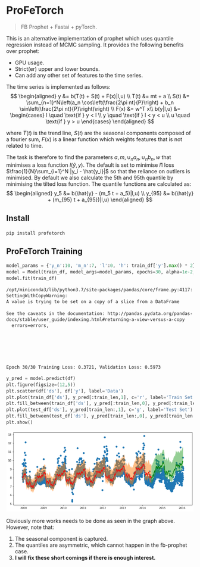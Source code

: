 <!--

#################################################
### THIS FILE WAS AUTOGENERATED! DO NOT EDIT! ###
#################################################
# file to edit: 99_index.ipynb
# command to build the docs after a change: nbdev_build_docs

-->

# ProFeTorch

> FB Prophet + Fastai + pyTorch.


This is an alternative implementation of prophet which uses quantile regression instead of MCMC sampling. It provides the following benefits over prophet:
- GPU usage.
- Strict(er) upper and lower bounds.
- Can add any other set of features to the time series.

The time series is implemented as follows:
$$
\begin{aligned}
y &= b(T(t) + S(t) + F(x)|l,u) \\
T(t) &= mt + a \\
S(t) &= \sum_{n=1}^N\left(a_n \cos\left(\frac{2\pi nt}{P}\right) + b_n \sin\left(\frac{2\pi nt}{P}\right)\right) \\
F(x) &= w^T x\\
b(y|l,u) &= \begin{cases}
l \quad \text{if } y < l \\
y \quad \text{if } l < y < u \\
u \quad \text{if } y > u
\end{cases}
\end{aligned}
$$

where $T(t)$ is the trend line, $S(t)$ are the seasonal components composed of a fourier sum, $F(x)$ is a linear function which weights features that is not related to time.

The task is therefore to find the parameters $a, m, \cup_n a_n, \cup_n b_n, w$ that minimises a loss function $l(\hat{y}, y)$. The default is set to minimise $l1$ loss $\frac{1}{N}\sum_{i=1}^N |y_i - \hat{y_i}|$ so that the reliance on outliers is minimised. By default we also calculate the 5th and 95th quantile by minimising the tilted loss function. The quantile functions are calculated as:
$$
\begin{aligned}
y_5 &= b(\hat{y} - (m_5 t + a_5)|l,u) \\
y_{95} &= b(\hat{y} + (m_{95} t + a_{95})|l,u)
\end{aligned}
$$

## Install

`pip install profetorch`

## ProFeTorch Training
<div class="codecell" markdown="1">
<div class="input_area" markdown="1">

```python
model_params = {'y_n':10, 'm_n':7, 'l':0, 'h': train_df['y'].max() * 2}
model = Model(train_df, model_args=model_params, epochs=30, alpha=1e-2, beta=0)
model.fit(train_df)
```

</div>
<div class="output_area" markdown="1">

    /opt/miniconda3/lib/python3.7/site-packages/pandas/core/frame.py:4117: SettingWithCopyWarning: 
    A value is trying to be set on a copy of a slice from a DataFrame
    
    See the caveats in the documentation: http://pandas.pydata.org/pandas-docs/stable/user_guide/indexing.html#returning-a-view-versus-a-copy
      errors=errors,






    Epoch 30/30 Training Loss: 0.3721, Validation Loss: 0.5973

</div>

</div>
<div class="codecell" markdown="1">
<div class="input_area" markdown="1">

```python
y_pred = model.predict(df)
plt.figure(figsize=(12,5))
plt.scatter(df['ds'], df['y'], label='Data')
plt.plot(train_df['ds'], y_pred[:train_len,1], c='r', label='Train Set')
plt.fill_between(train_df['ds'], y_pred[:train_len,0], y_pred[:train_len,2], alpha=0.5)
plt.plot(test_df['ds'], y_pred[train_len:,1], c='g', label='Test Set')
plt.fill_between(test_df['ds'], y_pred[train_len:,0], y_pred[train_len:,2], alpha=0.5)
plt.show()
```

</div>
<div class="output_area" markdown="1">


![png](docs/images/output_5_0.png)


</div>

</div>

Obviously more works needs to be done as seen in the graph above. However, note that:
1. The seasonal component is captured.
2. The quantiles are asymmetric, which cannot happen in the fb-prophet case.
3. **I will fix these short comings if there is enough interest.**
